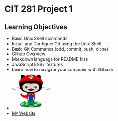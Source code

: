 # CIT 281 Project 1

## Learning Objectives

- Basic Unix Shell commands
- Install and Configure Git using the Unix Shell
- Basic Git Commands (add, commit, push, clone)
- Github Overview
- Markdown language for README files
- JavaScript ES6+ features
- Learn how to navigate your computer with Gitbash
- <img src="./images/githubcat.png" alt="Github Cat" width="125"/>
- [My Website](https://pages.uoregon.edu/bmcmilla/281/)
